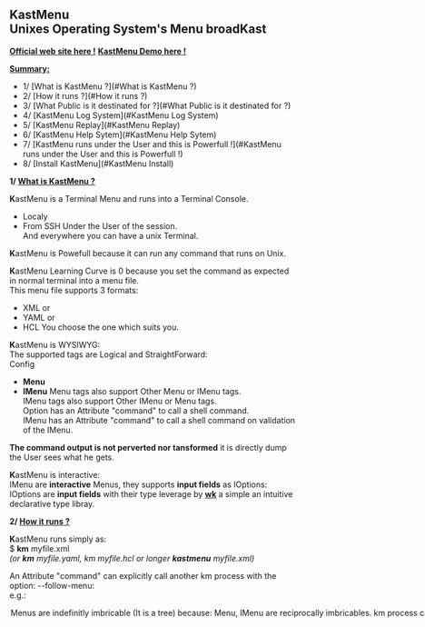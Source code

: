 **KastMenu**  
**Unixes Operating System's Menu broadKast**
---


**[Official web site here !](https://www.kastmenu.org)**
**[KastMenu Demo here !](https://www.kastmenu.com:9000)**


**<u>Summary:</u>**


* 1/ [What is KastMenu ?](#What is KastMenu ?)
* 2/ [How it runs ?](#How it runs ?)
* 3/ [What Public is it destinated for ?](#What Public is it destinated for ?)
* 4/ [KastMenu Log System](#KastMenu Log System)
* 5/ [KastMenu Replay](#KastMenu Replay)
* 6/ [KastMenu Help Sytem](#KastMenu Help Sytem)
* 7/ [KastMenu runs under the User and this is Powerfull !](#KastMenu runs under the User and this is Powerfull !)
* 8/ [Install KastMenu](#KastMenu Install)
  
**1/ [What is KastMenu ?](#top)**  
  
**K**astMenu is a Terminal Menu and runs into a Terminal Console.
* Localy
* From SSH
Under the User of the session.  
And everywhere you can have a unix Terminal.  
  
**K**astMenu is Powefull because it can run any command that runs on Unix.  
  
**K**astMenu Learning Curve is 0 because you set the command as expected in normal terminal into a menu file.  
This menu file supports 3 formats:  

* XML or
* YAML or
* HCL
You choose the one which suits you.  
  
**K**astMenu is WYSIWYG:  
The supported tags are Logical and StraightForward:  
Config
* **Menu**
* **IMenu**
Menu tags also support Other Menu or IMenu tags.  
IMenu tags also support Other IMenu or Menu tags.  
Option has an Attribute "command" to call a shell command.  
IMenu has an Attribute "command" to call a shell command on validation of the IMenu.  
  
**The command output is not perverted nor tansformed** it is directly dump the User sees what he gets.  
  
**K**astMenu is interactive:  
IMenu are **interactive** Menus, they supports **input fields** as IOptions:  
IOptions are **input fields** with their type leverage by **[wk](./wk.html)** a simple an intuitive declarative type libray.  
  
  
**2/ [How it runs ?](#top)**  
  
**K**astMenu runs simply as:  
$ **km** myfile.xml  
*(or **km** myfile.yaml, km myfile.hcl or longer **kastmenu** myfile.xml)*  
  
An Attribute "command" can explicitly call another km process with the option: --follow-menu:  
e.g.:  
<Option command="**km** --follow-menu myfile.xml" ...>  
  
**M**enus are **indefinitly** imbricable (It is a tree) because:  

* **Menu**, **IMenu** are reciprocally imbricables.
* **km** process can call another km process indefinitly through the tag's **command** Attribute.
  
The syntax of the kastmenu (km) command is [here](./cde-km.html).  
The syntax of the convert command is [here](./cde-convert.html)  
  
  
**3/ [What Public is it destinated for ?](#top)**  
  
**KastMenu is a fair Interactive View of your System**  
  
Because it is structured it allows you to publish only what you want the User to see/access on your system.  
  
It is also **didactic**, whith the nowaday **Developers/Devops pressure** who want to have more and more access to the system's commands.  
This is **not an open ssh** and the Devs can be **happy to see their commands** and openly watch their **not perverted** output.  
  
For these reasons KastMenu is suit to:  

* **New incomming Chalenger Cloud providers:**  
  who directly want to compete big ones providing the treasure of nowadays mass of cloud management commands.  

  * In a per User basis and didactic and structural way.
  * It fast and easy to implement in large scales.
* **Developers/Devops:**  
  Because they want more and more direct accesses to the commands provided by the hyper prolific world  
  of the cloud frameworks of any kinds, public or private.  
  They know them and are actually capable of providing a subset xml of commands to the Admins in order to manages their Applications.
* **Cloud Engineers:**  
  Who want to provide access to complex but monitored commands of the backends to their peers or users.
* **Admins:**  
  Who want to provide powerfull but limited access to the backends.  
  Or to provide: install, start, stop, recovering ... commands, to other departments, e.g. to the supervisors.
* **DBAs:**  
  Who want to access to the strength of their Databases system commands.  
  Or want to publish accesses to their batch commands, to non DBAs expert like night Admins.
* **Supervisors:**  
  Who have to run heartbeat commands on Applications,  
  or to run dedicated recovering command on them.
* **To welcome a Newbee in any of this department:**  
  A restrictive but self demonstrating access to a part of your infrastructure.  
  This way the newbee also learn the commands.
* **To Students:**  
  Students directly see the real commands not perverted by any transformation, running into their real environment.  
  And they can tune them.
* **To Training plaform:** Demo, train and test your students on real platforms.
  
**4/ [KastMenu Log System](#top)**  
  
Abusivly called BigBrother.  
  
Shows in **Realtime**, in colors and **Visually identical**, the very Menu, the User is running into his private terminal:  
Each options, each commands, each output the User runs in real time, is seen.  
This is accessable by a **simple tail -f or cat on the log file** to anyone who has the right to access to it.  
  
This is simply powerfull, use it with care.  
The usefulness of this is obvious.  
  
Called with option -L will enable the log system:  
$ **km** -L -l <logdir> myfile.xml  
  
  
**5/ [KastMenu Replay](#top)**  
  
**All Menu actions are replayable.**  
  
When the option -L is choosen: km will log and will write a **menupath** for each action taken by the User, into the log file:  
e.g. menupath: 1..1.3.2.0.0.4  
When called with a menupath: e.g.:  
km -g 1..1.3.2.0.0.4 -p 5s  
  
KastMenu will **replay** the Menu exactly how it was previously run and **pause** 5 seconds **on every screen**.  
  
Note: Beware if the original file (myfile.xml) changes, the menupath may change.  
  
  
**6/ [KastMenu Help Sytem](#top)**  
  
Each KastMenu tag supports an Attribute: "help".  
This allows to provide an help at the top level menu and to Each (I)Menu and (I)Option.  
  
This help system is multi-language and based on dbm lang dictionaries tuned by the User.  
Help attributes can either be text literal or link to a key of this dictionary.  
  
  
**7/ [KastMenu runs under the User and this is Powerfull !](#top)**  
  
In the unix world, Software set the User's credentials and specifics as hidden files under the home directory:  
For example if I list mine:  
  
patrick@server1$ pwd  
*/home/patick*  
patrick@server1$ ls -a | grep "^\\."  
*.docker  
.kube  
.profile  
.ssh  
.subversion  
...*  
So running under the unix User is running under all his credentials and authorizations to access these softwares.  
  

**8/ [KastMenu Install](#top)**  
  
Only download the following file: kastmenu_VERSION.deb.  
e.g.: kastmenu_1.0.deb  

Then install it on your computer:  
**$ sudo dpkg -i ./kastmenu_1.0.deb**  
(Remove dpkg -P ./kastmenu_1.0.deb)  

This will install KastMenu in:  
/etc/kastmenu  
/opt/kastmenu  

Run:   
**/opt/kastmenu/current/bin/km  /opt/kastmenu/current/conf/welcome/tutorials.xml**  

Now you can start by cloning editing tutorials.xml with your own shell commands,  
or create your own menu files.  

kastmenu_1.0 was tested under:  
Operating System: Ubuntu 20.04.5 LTS  

Please let us know any issue at:   
- the bugzilla or  
- kastmenu@kastmenu.org  

  
---
Trademarks :

* "Docker" is a trademark or registered trademark of Docker, Inc.
* "K8S", "kubernetes" is a trademark or registered trademark of The Linux Foundation .
* "Apache Subversion, Subversion" and are trademarks of the Apache Software Foundation.
* Other names may be trademarks of their respective owners.

